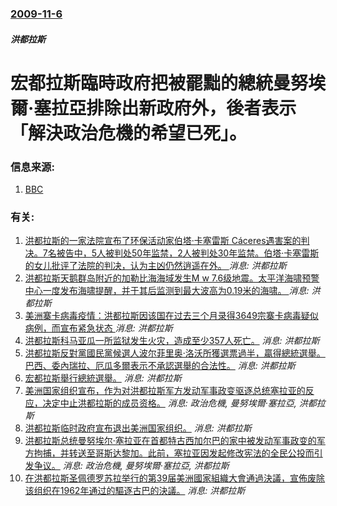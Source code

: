 ### [2009-11-6](/news/2009/11/6/index.md)

##### 洪都拉斯
# 宏都拉斯臨時政府把被罷黜的總統曼努埃爾·塞拉亞排除出新政府外，後者表示「解決政治危機的希望已死」。




### 信息来源:

1. [BBC](http://news.bbc.co.uk/2/hi/americas/8345899.stm)

### 有关:

1. [ 洪都拉斯的一家法院宣布了环保活动家伯塔·卡塞雷斯 Cáceres遇害案的判决。7名被告中，5人被判处50年监禁，2人被判处30年监禁。伯塔·卡塞雷斯的女儿批评了法院的判决，认为主凶仍然逍遥在外。 ](/zh/news/2019/12/2/洪都拉斯的一家法院宣布了环保活动家伯塔-卡塞雷斯-Cáceres遇害案的判决-7名被告中-5人被判处50年监禁-2人被.md) _消息: 洪都拉斯_
2. [ 洪都拉斯天鹅群岛附近的加勒比海海域发生M w 7.6级地震。太平洋海啸预警中心一度发布海啸提醒，并于其后监测到最大波高为0.19米的海啸。 ](/zh/news/2018/01/9/洪都拉斯天鹅群岛附近的加勒比海海域发生M-w-76级地震-太平洋海啸预警中心一度发布海啸提醒-并于其后监测到最大波高.md) _消息: 洪都拉斯_
3. [美洲寨卡病毒疫情：洪都拉斯因该国在过去三个月录得3649宗寨卡病毒疑似病例，而宣布紧急状态 ](/zh/news/2016/02/2/美洲寨卡病毒疫情-洪都拉斯因该国在过去三个月录得3649宗寨卡病毒疑似病例-而宣布紧急状态.md) _消息: 洪都拉斯_
4. [洪都拉斯科马亚瓜一所监狱发生火灾，造成至少357人死亡。](/zh/news/2012/02/14/洪都拉斯科马亚瓜一所监狱发生火灾-造成至少357人死亡.md) _消息: 洪都拉斯_
5. [洪都拉斯反對黨國民黨候選人波尔菲里奥·洛沃所獲選票過半，贏得總統選舉。巴西、委內瑞拉、厄瓜多爾表示不承認選舉的合法性。](/zh/news/2009/11/30/洪都拉斯反對黨國民黨候選人波尔菲里奥-洛沃所獲選票過半-贏得總統選舉-巴西-委內瑞拉-厄瓜多爾表示不承認選舉的合法性.md) _消息: 洪都拉斯_
6. [ 宏都拉斯舉行總統選舉。](/zh/news/2009/11/29/宏都拉斯舉行總統選舉.md) _消息: 洪都拉斯_
7. [美洲国家组织宣布，作为对洪都拉斯军方发动军事政变驱逐总统塞拉亚的反应，决定中止洪都拉斯的成员资格。](/zh/news/2009/07/4/美洲国家组织宣布-作为对洪都拉斯军方发动军事政变驱逐总统塞拉亚的反应-决定中止洪都拉斯的成员资格.md) _消息: 政治危機, 曼努埃爾·塞拉亞, 洪都拉斯_
8. [洪都拉斯临时政府宣布退出美洲国家组织。](/zh/news/2009/07/3/洪都拉斯临时政府宣布退出美洲国家组织.md) _消息: 洪都拉斯_
9. [ 洪都拉斯总统曼努埃尔·塞拉亚在首都特古西加尔巴的家中被发动军事政变的军方拘捕，并转送至哥斯达黎加。此前，塞拉亚因发起修改宪法的全民公投而引发争议。](/zh/news/2009/06/28/洪都拉斯总统曼努埃尔-塞拉亚在首都特古西加尔巴的家中被发动军事政变的军方拘捕-并转送至哥斯达黎加-此前-塞拉亚因发起修.md) _消息: 政治危機, 曼努埃爾·塞拉亞, 洪都拉斯_
10. [ 在洪都拉斯圣佩德罗苏拉举行的第39届美洲國家組織大會通過決議，宣佈废除该组织在1962年通过的驅逐古巴的決議。](/zh/news/2009/06/3/在洪都拉斯圣佩德罗苏拉举行的第39届美洲國家組織大會通過決議-宣佈废除该组织在1962年通过的驅逐古巴的決議.md) _消息: 洪都拉斯_
